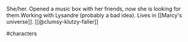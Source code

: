 She/her. Opened a music box with her friends, now she is looking for them.Working with Lysandre (probably a bad idea). Lives in [[Marcy's universe]]. [[@clumsy-klutzy-faller]]

#characters 